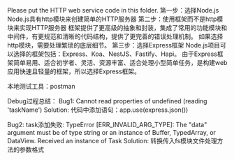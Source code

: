 Please put the HTTP web service code in this folder.
第一步：选择Node.js
Node.js具有http模块来创建简单的HTTP服务器
第二步：使用框架而不是http模块来实现HTTP服务器
框架提供了更高级的抽象和封装，集成了常用的功能模块和中间件，有更规范和清晰的代码结构，提供了更完善的错误处理机制。
如果选择http模块，需要处理繁琐的底层细节。
第三步：选择Express框架
Node.js项目可以选择的框架包括：Express、Koa、NestJS、Fastify、Hapi。
由于Express框架简单易用、适合初学者、灵活、资源丰富、适合处理小型简单任务，是构建web应用快速且轻量的框架，所以选择Express框架。

本地测试工具：postman

Debug过程总结：
Bug1:
Cannot read properties of undefined (reading 'taskName')
Solution:
代码中添加语句：app.use(express.json())

Bug2:
task添加失败: TypeError [ERR_INVALID_ARG_TYPE]: The "data" argument must be of type string or an instance of Buffer, TypedArray, or DataView. Received an instance of Task
Solution:
转换传入fs模块文件处理方法的参数格式
